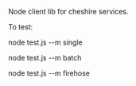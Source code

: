 Node client lib for cheshire services. 

To test:

node test.js --m single

node test.js --m batch

node test.js --m firehose
